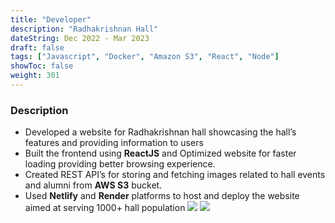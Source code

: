 ```yaml
---
title: "Developer"
description: "Radhakrishnan Hall"
dateString: Dec 2022 - Mar 2023
draft: false
tags: ["Javascript", "Docker", "Amazon S3", "React", "Node"]
showToc: false
weight: 301
--- 
```


### Description
- Developed a website for Radhakrishnan hall showcasing the hall’s features and providing information to users
- Built the frontend using **ReactJS** and Optimized website for faster loading providing better browsing experience.
- Created REST API’s for storing and fetching images related to hall events and alumni from **AWS S3** bucket.
- Used **Netlify** and **Render** platforms to host and deploy the website aimed at serving 1000+ hall population
![](/experience/16bit/rkWebsite.png#center)
![](/experience/16bit/rkWebsite2.png#center)